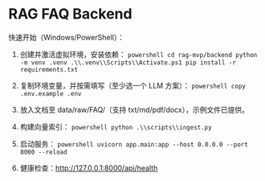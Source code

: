 ﻿# RAG FAQ Backend

快速开始（Windows/PowerShell）：

1. 创建并激活虚拟环境，安装依赖：
   `powershell
   cd rag-mvp/backend
   python -m venv .venv
   .\\.venv\\Scripts\\Activate.ps1
   pip install -r requirements.txt
   `

2. 复制环境变量，并按需填写（至少选一个 LLM 方案）：
   `powershell
   copy .env.example .env
   `

3. 放入文档至 data/raw/FAQ/（支持 txt/md/pdf/docx），示例文件已提供。

4. 构建向量索引：
   `powershell
   python .\\scripts\\ingest.py
   `

5. 启动服务：
   `powershell
   uvicorn app.main:app --host 0.0.0.0 --port 8000 --reload
   `

6. 健康检查：http://127.0.0.1:8000/api/health
